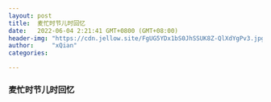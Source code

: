 ```yaml
---
layout: post
title:  麦忙时节儿时回忆
date:   2022-06-04 2:21:41 GMT+0800 (GMT+08:00)
header-img: "https://cdn.jellow.site/FgUG5YDx1bS0JhSSUK8Z-QlXdYgPv3.jpg"
author:     "xQian"
categories: 

---
```


### 麦忙时节儿时回忆
    